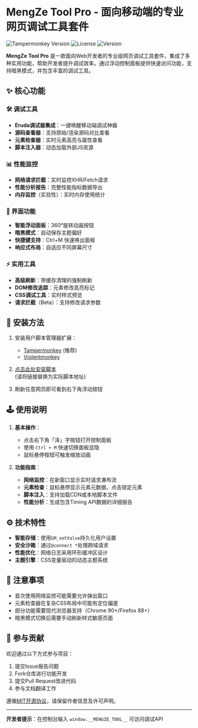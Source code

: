 # MengZe Tool Pro - 面向移动端的专业网页调试工具套件

![Tampermonkey Version](https://img.shields.io/badge/Tampermonkey-v4.19+-blue) ![License](https://img.shields.io/badge/License-MIT-green) ![Version](https://img.shields.io/badge/Version-0.6-orange)

**MengZe Tool Pro** 是一款面向Web开发者的专业级网页调试工具套件，集成了多种实用功能，帮助开发者提升调试效率。通过浮动控制面板提供快速访问功能，支持暗黑模式，并包含丰富的调试工具。

## ✨ 核心功能

### 🛠️ 调试工具
- **Eruda调试器集成**：一键唤醒移动端调试神器
- **源码查看器**：支持原始/渲染源码对比查看
- **元素检查器**：实时元素高亮与属性查看
- **脚本注入器**：动态加载外部JS资源

### 📊 性能监控
- **网络请求拦截**：实时监控XHR/Fetch请求
- **性能分析报告**：完整性能指标数据导出
- **内存监控**（实验性）：实时内存使用统计

### 🎨 界面功能
- **智能浮动面板**：360°旋转动画按钮
- **暗黑模式**：自动保存主题偏好
- **快捷键支持**：Ctrl+M 快速唤出面板
- **响应式布局**：自适应不同屏幕尺寸

### ⚡ 实用工具
- **高级刷新**：带缓存清理的强制刷新
- **DOM修改追踪**：元素修改高亮标记
- **CSS调试工具**：实时样式预览
- **请求拦截**（Beta）：支持修改请求参数

## 🚀 安装方法

1. 安装用户脚本管理器扩展：
   - [Tampermonkey](https://www.tampermonkey.net/) (推荐)
   - [Violentmonkey](https://violentmonkey.github.io/)

2. [点击此处安装脚本](https://yzeblog.dev.tc/mengze-tool-pro.user.js)  
   (请将链接替换为实际脚本地址)

3. 刷新任意网页即可看到右下角浮动按钮

## 🕹️ 使用说明

1. **基本操作**：
   - 点击右下角「泽」字按钮打开控制面板
   - 使用 `Ctrl + M` 快速切换面板显隐
   - 鼠标悬停按钮可触发缩放动画

2. **功能指南**：
   - **网络监控**：在新窗口显示实时请求瀑布流
   - **元素检查**：鼠标悬停显示元素元数据，点击锁定元素
   - **脚本注入**：支持加载CDN或本地脚本文件
   - **性能分析**：生成包含Timing API数据的详细报告

## ⚙️ 技术特性

- **智能存储**：使用`GM_setValue`持久化用户设置
- **安全沙箱**：通过`@connect *`处理跨域请求
- **性能优化**：网络日志采用环形缓冲区设计
- **主题引擎**：CSS变量驱动的动态主题系统

## 📝 注意事项

- 首次使用网络监控可能需要允许弹出窗口
- 元素检查器在复杂CSS布局中可能有定位偏差
- 部分功能需要现代浏览器支持（Chrome 90+/Firefox 88+）
- 暗黑模式切换后需要手动刷新样式敏感页面

## 🤝 参与贡献

欢迎通过以下方式参与项目：
1. 提交Issue报告问题
2. Fork仓库进行功能开发
3. 提交Pull Request改进代码
4. 参与文档翻译工作

遵循[MIT开源协议](LICENSE)，请保留作者信息及许可声明。

---

**开发者提示**：在控制台输入 `window.__MENGZE_TOOL__` 可访问调试API
